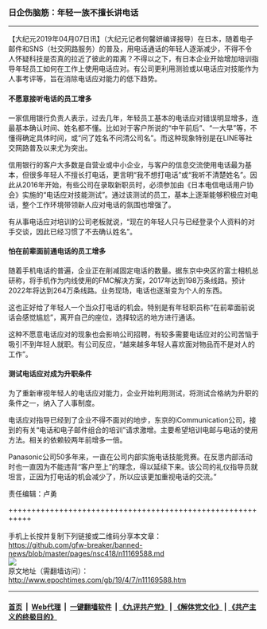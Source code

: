 ### 日企伤脑筋：年轻一族不擅长讲电话
------------------------

<p>
 【大纪元2019年04月07日讯】（大纪元记者何馨妍编译报导）在日本，随着电子邮件和SNS（社交网路服务）的普及，用电话通话的年轻人逐渐减少，不得不令人怀疑科技是否真的拉近了彼此的距离？不得以之下，有日本企业开始增加培训指导年轻员工如何在工作上使用电话应对。有公司更利用测验或以电话应对技能作为人事考评等，旨在消除电话应对能力的低下趋势。
</p>
<h4>
 不愿意接听电话的员工增多
</h4>
<p>
 一家信用银行负责人表示，过去几年，年轻员工基本的电话应对错误明显增多，连最基本确认时间、姓名都不懂。比如对于客户所说的“中午前后”、“一大早”等，不懂得确定具体时间，或“问了姓名不问清公司名”。而这种现象特别是在LINE等社交网路普及以来尤为突出。
</p>
<p>
 信用银行的客户大多数是自营业或中小企业，与客户的信息交流使用电话最为基本，但很多年轻人不擅长打电话，更言明“我不想打电话”或“我听不清楚姓名”。因此从2016年开始，有些公司在录取新职员时，必须参加由《日本电信电话用户协会》实施的“电话应对技能测试”。通过该测试的员工，基本上逐渐能够积极应对电话，整个工作环境带领新人应对电话的氛围也增强了。
</p>
<p>
 有从事电话应对培训的公司老板就说，“现在的年轻人只与已经登录个人资料的对手交谈，因此已经习惯了不去确认姓名”。
</p>
<h4>
 怕在前辈面前通电话的员工增多
</h4>
<p>
 随着手机电话的普遍，企业正在削减固定电话的数量。据东京中央区的富士相机总研称，将手机作为内线使用的FMC解决方案，2017年达到198万条线路。预计2022年将达到264万条线路。业务现场，电话也逐渐变为个人的东西。
</p>
<p>
 这也正好给了年轻人一个当众打电话的机会。特别是有年轻职员称“在前辈面前说话会感觉尴尬”，离开自己的座位，选择较远的地方进行通话。
</p>
<p>
 这种不愿意电话应对的现象也会影响公司招聘，有较多需要电话应对的公司苦恼于吸引不到年轻人就职。有公司反应，“越来越多年轻人喜欢面对物品而不是对人的工作”。
</p>
<h4>
 测试电话应对成为升职条件
</h4>
<p>
 为了重新审视年轻人的电话应对能力，企业开始利用测试，将测试合格纳为升职的条件之一，纳入了人事制度。
</p>
<p>
 电话应对指导已经到了企业不得不面对的地步，东京的iCommunication公司，接到的有关“电话和电子邮件组合的培训”请求激增。主要希望培训电邮与电话的使用方法。相关的依赖较两年前增多一倍。
</p>
<p>
 Panasonic公司50多年来，一直在公司内部实施电话技能竞赛。在反思内部活动时也一直因为不能违背“客户至上”的理念，得以延续下来。该公司的礼仪指导员就坦言，正因为打电话的机会减少了，所以应该更加重视电话的交流。”
</p>
<p>
 责任编辑：卢勇
</p>

+++++++++++++++++++++++++++++++++++++++++++++++++++++++++++<br/><br/>
手机上长按并复制下列链接或二维码分享本文章：<br/>
https://github.com/gfw-breaker/banned-news/blob/master/pages/nsc418/n11169588.md <br/>
<a href='https://github.com/gfw-breaker/banned-news/blob/master/pages/nsc418/n11169588.md'><img src='https://github.com/gfw-breaker/banned-news/blob/master/pages/nsc418/n11169588.md.png'/></a> <br/>
原文地址（需翻墙访问）：http://www.epochtimes.com/gb/19/4/7/n11169588.htm


------------------------
#### [首页](https://github.com/gfw-breaker/banned-news/blob/master/README.md) &nbsp;|&nbsp; [Web代理](https://github.com/labour-camp/helloworld) &nbsp;|&nbsp; [一键翻墙软件](https://github.com/gfw-breaker/nogfw/blob/master/README.md) &nbsp;| [《九评共产党》](https://github.com/gfw-breaker/9ping.md/blob/master/README.md#九评之一评共产党是什么) | [《解体党文化》](https://github.com/gfw-breaker/jtdwh.md/blob/master/README.md) | [《共产主义的终极目的》](https://github.com/gfw-breaker/gczydzjmd.md/blob/master/README.md)

